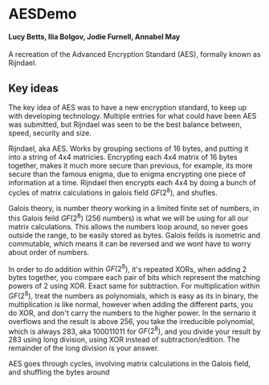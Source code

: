 # AESDemo
#### Lucy Betts, Ilia Bolgov, Jodie Furnell, Annabel May
A recreation of the Advanced Encryption Standard (AES), formally known as Rijndael.

## Key ideas

The key idea of AES was to have a new encryption standard, to keep up with developing technology. Multiple entries for what could have been AES was submitted, but Rijndael was seen to be the best balance between, speed, security and size.

Rijndael, aka AES. Works by grouping sections of 16 bytes, and putting it into a string of 4x4 matricies. 
Encrypting each 4x4 matrix of 16 bytes together, makes it much more secure than previous, for example, its more secure than the famous enigma, due to enigma encrypting one piece of information at a time.
Rijndael then encrypts each 4x4 by doing a bunch of cycles of matrix calculations in galois field $GF(2^8)$, and shufles.

Galois theory, is number theory working in a limited finite set of numbers, in this Galois feild $GF(2^8)$ (256 numbers) is what we will be using for all our matrix calculations. 
This allows the numbers loop around, so never goes outside the range, to be easily stored as bytes. 
Galois feilds is isometric and commutable, which means it can be reversed and we wont have to worry about order of numbers.

In order to do addition within $GF(2^8)$, it's repeated XORs, when adding 2 bytes together, you compare each pair of bits which represent the matching powers of 2 using XOR. Exact same for subtraction.
For multiplication within $GF(2^8)$, treat the numbers as polynomials, which is easy as its in binary, the multiplication is like normal, however when adding the different parts, you do XOR, and don't carry the numbers to the higher power. In the sernario it overflows and the result is above 256, you take the irreducible polynomial, which is always 283, aka 100011011 for $GF(2^8)$, and you divide your result by 283 using long division, using XOR instead of subtraction/edition. The remainder of the long division is your answer.

AES goes through cycles, involving matrix calculations in the Galois field, and shuffling the bytes around

